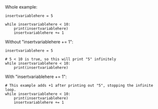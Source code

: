 Whole example:
```
insertvariablehere = 5

while insertvariablehere < 10:
    print(insertvariablehere)
    insertvariablehere += 1
```

Without "insertvariablehere += 1":

```
insertvariablehere = 5

# 5 < 10 is true, so this will print "5" infinitely
while insertvariablehere < 10:
    print(insertvariablehere)
```

With "insertvariablehere += 1":

```
# This example adds +1 after printing out "5", stopping the infinite loop.
while insertvariablehere < 10:
    print(insertvariablehere)
    insertvariablehere += 1
```
